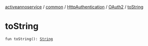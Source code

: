 [activeannoservice](../../../index.md) / [common](../../index.md) / [HttpAuthentication](../index.md) / [OAuth2](index.md) / [toString](./to-string.md)

# toString

`fun toString(): `[`String`](https://kotlinlang.org/api/latest/jvm/stdlib/kotlin/-string/index.html)